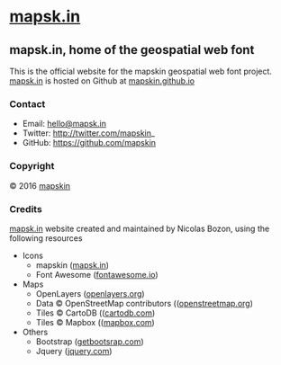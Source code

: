 # [mapsk.in](http://mapsk.in)

## mapsk.in, home of the geospatial web font

This is the official website for the mapskin geospatial web font project. [mapsk.in](http://mapsk.in) is hosted on Github at
[mapskin.github.io](https://mapskin.github.io)

### Contact

* Email: hello@mapsk.in
* Twitter: http://twitter.com/mapskin_
* GitHub: https://github.com/mapskin

### Copyright

© 2016 [mapskin](http://mapsk.in)

### Credits

[mapsk.in](http://mapsk.in) website created and maintained by Nicolas Bozon, using the following resources

* Icons
  * mapskin ([mapsk.in](http://mapsk.in))
  * Font Awesome ([fontawesome.io](http://fontawesome.io))
* Maps
  * OpenLayers ([openlayers.org](http://openlayers.org))
  * Data © OpenStreetMap contributors (([openstreetmap.org](www.openstreetmap.org/copyright))
  * Tiles © CartoDB (([cartodb.com](https://cartodb.com/attributions))
  * Tiles © Mapbox (([mapbox.com](https://www.mapbox.com/about/maps/))
* Others
  * Bootstrap ([getbootsrap.com](http://getbootstrap.com/))
  * Jquery ([jquery.com](http://jquery.com/))
